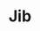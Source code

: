 ---
codehost: https://github.com/GoogleContainerTools/jib
logohandle: google_jib
sort: jib
title: Jib
website: https://github.com/GoogleContainerTools/jib
---